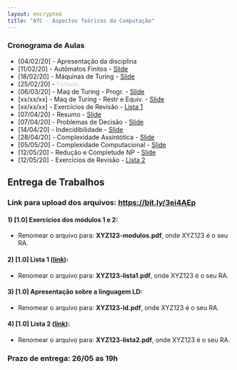 ```yaml
---
layout: encrypted
title: "ATC - Aspectos Teóricos da Computação"
---
```


### Cronograma de Aulas

- [04/02/20] - Apresentação da disciplina
- [11/02/20] - Autômatos Finitos - <a href="/atc/Aula1.pdf" target="_blank">Slide</a>
- [18/02/20] - Máquinas de Turing - <a href="/atc/Aula2.pdf" target="_blank">Slide</a>
- [25/02/20] - <font color=lightgray>Feriado</font>
- [06/03/20] - Maq de Turing - Progr. - <a href="/atc/Aula3.pdf" target="_blank">Slide</a>
- [xx/xx/xx] - Maq de Turing - Restr e Equiv. - <a href="/atc/Aula4.pdf" target="_blank">Slide</a>
- [xx/xx/xx] - Exercícios de Revisão - <a href="/atc/ex-mt-enunciado.pdf" target="_blank">Lista 1</a>
- [07/04/20] - Resumo - <a href="/atc/AulaX - Resumo - anotado.pdf" target="_blank">Slide</a>
- [07/04/20] - Problemas de Decisão - <a href="/atc/Aula5 - Decidiveis - anotado.pdf" target="_blank">Slide</a>
- [14/04/20] - Indecidibilidade - <a href="/atc/Aula6 - Indecidibilidade - anotado.pdf" target="_blank">Slide</a>
- [28/04/20] - Complexidade Assintótica - <a href="/atc/Aula7-anotado.pdf" target="_blank">Slide</a>
- [05/05/20] - Complexidade Computacional - <a href="/atc/Aula8-anotado.pdf" target="_blank">Slide</a>
- [12/05/20] - Redução e Completude NP - <a href="/atc/Aula9-anotado.pdf" target="_blank">Slide</a>
- [12/05/20] - Exercícios de Revisão - <a href="/atc/lista2.pdf" target="_blank">Lista 2</a>

## Entrega de Trabalhos

### Link para upload dos arquivos: <a href="https://bit.ly/3ei4AEp" target="_blank">https://bit.ly/3ei4AEp</a>


#### 1) [1.0] Exercícios dos módulos 1 e 2:
 - Renomear o arquivo para: **XYZ123-modulos.pdf**, onde XYZ123 é o seu RA. 

#### 2) [1.0]  Lista 1 (<a href="/atc/ex-mt-enunciado.pdf" target="_blank">link</a>):
 - Renomear o arquivo para: **XYZ123-lista1.pdf**, onde XYZ123 é o seu RA. 

#### 3) [1.0]  Apresentação sobre a linguagem LD:
 - Renomear o arquivo para: **XYZ123-ld.pdf**, onde XYZ123 é o seu RA. 

#### 4) [1.0]  Lista 2 (<a href="/atc/lista2.pdf" target="_blank">link</a>):
 - Renomear o arquivo para: **XYZ123-lista2.pdf**, onde XYZ123 é o seu RA. 

### Prazo de entrega: 26/05 as 19h
